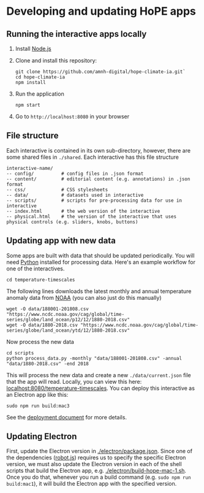# Developing and updating HoPE apps

## Running the interactive apps locally

1. Install [Node.js](https://nodejs.org/en/)
1. Clone and install this repository:

   ```
   git clone https://github.com/amnh-digital/hope-climate-ia.git`
   cd hope-climate-ia
   npm install
   ```

1. Run the application

   ```
   npm start
   ```

1. Go to `http://localhost:8080` in your browser

## File structure

Each interactive is contained in its own sub-directory, however, there are some shared files in `./shared`.  Each interactive has this file structure

```
interactive-name/
-- config/          # config files in .json format
-- content/         # editorial content (e.g. annotations) in .json format
-- css/             # CSS stylesheets
-- data/            # datasets used in interactive
-- scripts/         # scripts for pre-processing data for use in interactive
-- index.html       # the web version of the interactive
-- physical.html    # the version of the interactive that uses physical controls (e.g. sliders, knobs, buttons)
```

## Updating app with new data

Some apps are built with data that should be updated periodically. You will need [Python](https://www.python.org/) installed for processing data. Here's an example workflow for one of the interactives.

```
cd temperature-timescales
```

The following lines downloads the latest monthly and annual temperature anomaly data from [NOAA](https://www.ncdc.noaa.gov/monitoring-references/faq/anomalies.php) (you can also just do this manually)

```
wget -O data/188001-201808.csv "https://www.ncdc.noaa.gov/cag/global/time-series/globe/land_ocean/p12/12/1880-2018.csv"
wget -O data/1880-2018.csv "https://www.ncdc.noaa.gov/cag/global/time-series/globe/land_ocean/ytd/12/1880-2018.csv"
```

Now process the new data

```
cd scripts
python process_data.py -monthly "data/188001-201808.csv" -annual "data/1880-2018.csv" -end 2018
```

This will process the new data and create a new `./data/current.json` file that the app will read. Locally, you can view this here: [localhost:8080/temperature-timescales](http://localhost:8080/temperature-timescales).  You can deploy this interactive as an Electron app like this:

```
sudo npm run build:mac3
```

See the [deployment document](deployment.md) for more details.

## Updating Electron

First, update the Electron version in [./electron/package.json](../electron/package.json). Since one of the dependencies ([robot.js](https://github.com/Robot/robot-js)) requires us to specify the specific Electron version, we must also update the Electron version in each of the shell scripts that build the Electron app, e.g. [./electron/build-hope-mac-1.sh](../electron/build-hope-mac-1.sh).  Once you do that, whenever you run a build command (e.g. `sudo npm run build:mac1`), it will build the Electron app with the specified version.
